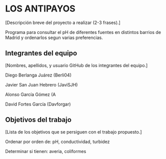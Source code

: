 # LOS ANTIPAYOS

[Descripción breve del proyecto a realizar (2-3 frases).]

Programa para consultar el pH de diferentes fuentes en distintos barrios de Madrid y ordenarlos segun varias preferencias.

## Integrantes del equipo

[Nombres, apellidos, y usuario GitHub de los integrantes del equipo.]

Diego Berlanga Juárez (Berli04)

Javier San Juan Hebrero (JaviSJH)

Alonso García Gómez (A

David Fortes García (Davforgar)

## Objetivos del trabajo

[Lista de los objetivos que se persiguen con el trabajo propuesto.]

Ordenar por orden de: pH, conductividad, turbidez

Determinar si tienen: averia, coliformes
